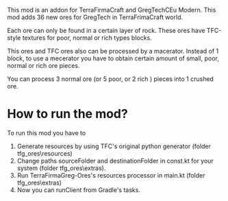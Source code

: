 This mod is an addon for TerraFirmaCraft and GregTechCEu Modern.
This mod adds 36 new ores for GregTech in TerraFrimaCraft world.

Each ore can only be found in a certain layer of rock.
These ores have TFC-style textures for poor, normal or rich types blocks.

This ores and TFC ores also can be processed by a macerator.
Instead of 1 block, to use a mecerator you have to obtain certain amount of small, poor, normal or rich ore pieces.

You can process 3 normal ore (or 5 poor, or 2 rich ) pieces into 1 crushed ore.

# How to run the mod?
To run this mod you have to
1) Generate resources by using TFC's original python generator (folder tfg_ores\resources)
2) Change paths sourceFolder and destinationFolder in const.kt for your system (folder tfg_ores\extras).
3) Run TerraFirmaGreg-Ores's resources processor in main.kt (folder tfg_ores\extras)
4) Now you can runClient from Gradle's tasks.
